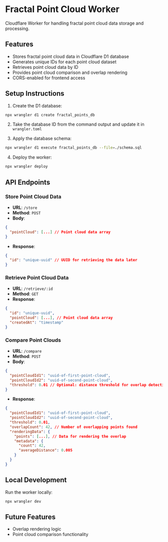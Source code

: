 # Fractal Point Cloud Worker

Cloudflare Worker for handling fractal point cloud data storage and processing.

## Features

- Stores fractal point cloud data in Cloudflare D1 database
- Generates unique IDs for each point cloud dataset
- Retrieves point cloud data by ID
- Provides point cloud comparison and overlap rendering
- CORS-enabled for frontend access

## Setup Instructions

1. Create the D1 database:
```bash
npx wrangler d1 create fractal_points_db
```

2. Take the database ID from the command output and update it in `wrangler.toml`

3. Apply the database schema:
```bash
npx wrangler d1 execute fractal_points_db --file=./schema.sql
```

4. Deploy the worker:
```bash
npx wrangler deploy
```

## API Endpoints

### Store Point Cloud Data
- **URL**: `/store`
- **Method**: `POST`
- **Body**: 
```json
{
  "pointCloud": [...] // Point cloud data array
}
```
- **Response**: 
```json
{
  "id": "unique-uuid" // UUID for retrieving the data later
}
```

### Retrieve Point Cloud Data
- **URL**: `/retrieve/:id`
- **Method**: `GET`
- **Response**: 
```json
{
  "id": "unique-uuid",
  "pointCloud": [...], // Point cloud data array
  "createdAt": "timestamp"
}
```

### Compare Point Clouds
- **URL**: `/compare`
- **Method**: `POST`
- **Body**:
```json
{
  "pointCloudId1": "uuid-of-first-point-cloud",
  "pointCloudId2": "uuid-of-second-point-cloud",
  "threshold": 0.01 // Optional: distance threshold for overlap detection
}
```
- **Response**:
```json
{
  "pointCloudId1": "uuid-of-first-point-cloud",
  "pointCloudId2": "uuid-of-second-point-cloud",
  "threshold": 0.01,
  "overlapCount": 42, // Number of overlapping points found
  "renderingData": {
    "points": [...], // Data for rendering the overlap
    "metadata": {
      "count": 42,
      "averageDistance": 0.005
    }
  }
}
```

## Local Development

Run the worker locally:
```bash
npx wrangler dev
```

## Future Features

- Overlap rendering logic
- Point cloud comparison functionality
